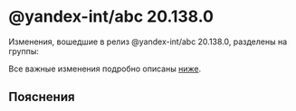 # @yandex-int/abc 20.138.0

<!-- ЧЕЛОВЕЧЕСКОЕ ВСТУПЛЕНИЕ -->

Изменения, вошедшие в релиз @yandex-int/abc 20.138.0, разделены на группы:

Все важные изменения подробно описаны [ниже](#Пояснения).

## Пояснения


